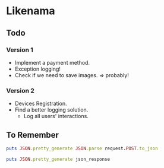 Likenama
========

## Todo

### Version 1

* Implement a payment method.
* Exception logging!
* Check if we need to save images. => probably!

### Version 2

*  Devices Registration.
* Find a better logging solution.
  * Log all users' interactions.


## To Remember

```ruby
puts JSON.pretty_generate JSON.parse request.POST.to_json
```

```ruby
puts JSON.pretty_generate json_response
```
